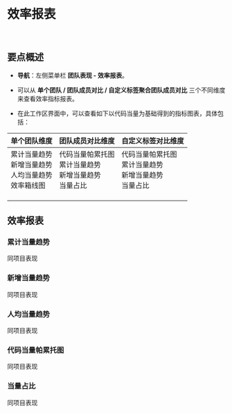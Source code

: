 # 效率报表

<br>

## 要点概述

- **导航**：左侧菜单栏 **团队表现 - 效率报表**。

- 可以从 **单个团队 / 团队成员对比 / 自定义标签聚合团队成员对比** 三个不同维度来查看效率指标报表。

- 在此工作区界面中，可以查看如下以代码当量为基础得到的指标图表，具体包括：

| 单个团队维度 | 团队成员对比维度 | 自定义标签对比维度 |
| --- | --- | --- |
| 累计当量趋势<br>新增当量趋势<br>人均当量趋势<br>效率箱线图<br><br>| 代码当量帕累托图<br>累计当量趋势<br>新增当量趋势<br>当量占比<br><br>| 代码当量帕累托图<br>累计当量趋势<br>新增当量趋势<br>当量占比<br><br>|

## 效率报表

### 累计当量趋势

同项目表现

### 新增当量趋势

同项目表现

### 人均当量趋势

同项目表现

### 代码当量帕累托图

同项目表现

### 当量占比

同项目表现